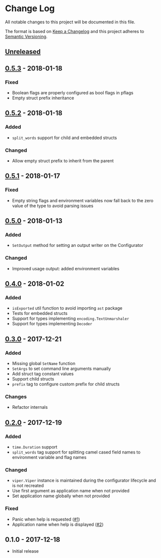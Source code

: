 # Change Log


All notable changes to this project will be documented in this file.

The format is based on [Keep a Changelog](http://keepachangelog.com/en/1.0.0/)
and this project adheres to [Semantic Versioning](http://semver.org/spec/v2.0.0.html).


## [Unreleased]


## [0.5.3] - 2018-01-18

### Fixed

- Boolean flags are properly configured as bool flags in pflags
- Empty struct prefix inheritance


## [0.5.2] - 2018-01-18

### Added

- `split_words` support for child and embedded structs

### Changed

- Allow empty struct prefix to inherit from the parent


## [0.5.1] - 2018-01-17

### Fixed

- Empty string flags and environment variables now fall back to the zero value of the type to avoid parsing issues


## [0.5.0] - 2018-01-13

### Added

- `SetOutput` method for setting an output writer on the Configurator

### Changed

- Improved usage output: added environment variables


## [0.4.0] - 2018-01-02

### Added

- `isExported` util function to avoid importing `ast` package
- Tests for embedded structs
- Support for types implementing `encoding.TextUnmarshaler`
- Support for types implementing `Decoder`


## [0.3.0] - 2017-12-21

### Added

- Missing global `SetName` function
- `SetArgs` to set command line arguments manually
- Add struct tag constant values
- Support child structs
- `prefix` tag to configure custom prefix for child structs

### Changes

- Refactor internals


## [0.2.0] - 2017-12-19

### Added

- `time.Duration` support
- `split_words` tag support for splitting camel cased field names to environment variable and flag names

### Changed

- `viper.Viper` instance is maintained during the configurator lifecycle and is not recreated
- Use first argument as application name when not provided
- Set application name globally when not provided

### Fixed

- Panic when help is requested ([#1](https://github.com/goph/nest/issues/1))
- Application name when help is displayed ([#2](https://github.com/goph/nest/issues/2))


## 0.1.0 - 2017-12-18

- Initial release


[Unreleased]: https://github.com/goph/nest/compare/v0.5.3...HEAD
[0.5.3]: https://github.com/goph/nest/compare/v0.5.2...v0.5.3
[0.5.2]: https://github.com/goph/nest/compare/v0.5.1...v0.5.2
[0.5.1]: https://github.com/goph/nest/compare/v0.5.0...v0.5.1
[0.5.0]: https://github.com/goph/nest/compare/v0.4.0...v0.5.0
[0.4.0]: https://github.com/goph/nest/compare/v0.3.0...v0.4.0
[0.3.0]: https://github.com/goph/nest/compare/v0.2.0...v0.3.0
[0.2.0]: https://github.com/goph/nest/compare/v0.1.0...v0.2.0
